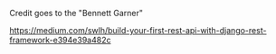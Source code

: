 Credit goes to the "Bennett Garner"

https://medium.com/swlh/build-your-first-rest-api-with-django-rest-framework-e394e39a482c